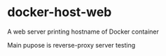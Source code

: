 # docker-host-web
A web server printing hostname of Docker container

Main pupose is reverse-proxy server testing
